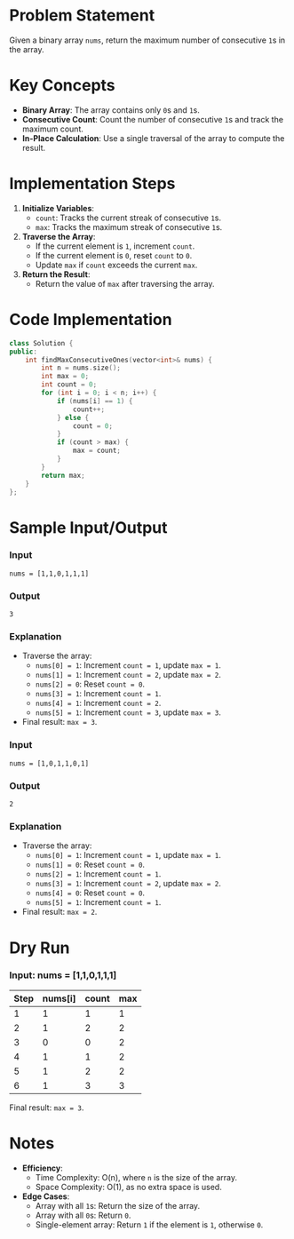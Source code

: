 # Problem Statement
Given a binary array `nums`, return the maximum number of consecutive `1`s in the array.
# Key Concepts
- **Binary Array**: The array contains only `0`s and `1`s.
- **Consecutive Count**: Count the number of consecutive `1`s and track the maximum count.
- **In-Place Calculation**: Use a single traversal of the array to compute the result.
# Implementation Steps
1. **Initialize Variables**:
   - `count`: Tracks the current streak of consecutive `1`s.
   - `max`: Tracks the maximum streak of consecutive `1`s.
2. **Traverse the Array**:
   - If the current element is `1`, increment `count`.
   - If the current element is `0`, reset `count` to `0`.
   - Update `max` if `count` exceeds the current `max`.
3. **Return the Result**:
   - Return the value of `max` after traversing the array.
# Code Implementation
```cpp
class Solution {
public:
    int findMaxConsecutiveOnes(vector<int>& nums) {
        int n = nums.size();
        int max = 0;
        int count = 0;
        for (int i = 0; i < n; i++) {
            if (nums[i] == 1) {
                count++;
            } else {
                count = 0;
            }
            if (count > max) {
                max = count;
            }
        }
        return max;
    }
};
```
# Sample Input/Output
### Input
```plaintext
nums = [1,1,0,1,1,1]
```
### Output
```plaintext
3
```
### Explanation
- Traverse the array:
  - `nums[0] = 1`: Increment `count = 1`, update `max = 1`.
  - `nums[1] = 1`: Increment `count = 2`, update `max = 2`.
  - `nums[2] = 0`: Reset `count = 0`.
  - `nums[3] = 1`: Increment `count = 1`.
  - `nums[4] = 1`: Increment `count = 2`.
  - `nums[5] = 1`: Increment `count = 3`, update `max = 3`.
- Final result: `max = 3`.
### Input
```plaintext
nums = [1,0,1,1,0,1]
```
### Output
```plaintext
2
```
### Explanation
- Traverse the array:
  - `nums[0] = 1`: Increment `count = 1`, update `max = 1`.
  - `nums[1] = 0`: Reset `count = 0`.
  - `nums[2] = 1`: Increment `count = 1`.
  - `nums[3] = 1`: Increment `count = 2`, update `max = 2`.
  - `nums[4] = 0`: Reset `count = 0`.
  - `nums[5] = 1`: Increment `count = 1`.
- Final result: `max = 2`.
# Dry Run
### Input: nums = [1,1,0,1,1,1]
| Step | nums[i] | count | max |
| ---- | ------- | ----- | --- |
| 1    | 1       | 1     | 1   |
| 2    | 1       | 2     | 2   |
| 3    | 0       | 0     | 2   |
| 4    | 1       | 1     | 2   |
| 5    | 1       | 2     | 2   |
| 6    | 1       | 3     | 3   |
Final result: `max = 3`.
# Notes
- **Efficiency**:
  - Time Complexity: O(n), where `n` is the size of the array.
  - Space Complexity: O(1), as no extra space is used.
- **Edge Cases**:
  - Array with all `1`s: Return the size of the array.
  - Array with all `0`s: Return `0`.
  - Single-element array: Return `1` if the element is `1`, otherwise `0`.